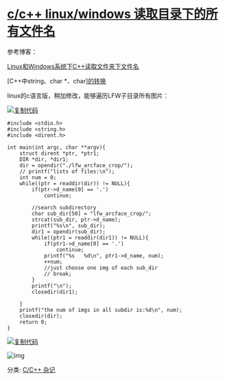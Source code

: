 # [c/c++ linux/windows 读取目录下的所有文件名](https://www.cnblogs.com/exciting/p/11039711.html)

参考博客：

[Linux和Windows系统下C++读取文件夹下文件名](https://blog.csdn.net/yanrong1095/article/details/78680566)

[C++中string、char *、char[\]的转换](https://www.cnblogs.com/Pillar/p/4206452.html)

 

linux的c语言版，稍加修改，能够遍历LFW子目录所有图片：

[![复制代码](https://common.cnblogs.com/images/copycode.gif)](javascript:void(0);)

```
#include <stdio.h>
#include <string.h>
#include <dirent.h>

int main(int argc, char **argv){
    struct dirent *ptr, *ptr1;
    DIR *dir, *dir1;
    dir = opendir("./lfw_arcface_crop/");
    // printf("lists of files:\n");
    int num = 0;
    while((ptr = readdir(dir)) != NULL){
        if(ptr->d_name[0] == '.')
            continue;

        //search subdirectory
        char sub_dir[50] = "lfw_arcface_crop/";
        strcat(sub_dir, ptr->d_name);
        printf("%s\n", sub_dir);
        dir1 = opendir(sub_dir);
        while((ptr1 = readdir(dir1)) != NULL){
            if(ptr1->d_name[0] == '.')
                continue;
            printf("%s   %d\n", ptr1->d_name, num);
            ++num;
            //just choose one img of each sub_dir
            // break;
        }
        printf("\n");
        closedir(dir1);

    }
    printf("the num of imgs in all subdir is:%d\n", num);
    closedir(dir);
    return 0;
}
```

[![复制代码](https://common.cnblogs.com/images/copycode.gif)](javascript:void(0);)

![img](https://img2018.cnblogs.com/blog/864195/201906/864195-20190617150040290-1460009002.png)

 



分类: [C/C++ 杂记](https://www.cnblogs.com/exciting/category/1476614.html)